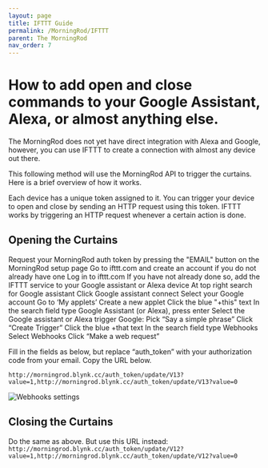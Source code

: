 ```yaml
---
layout: page
title: IFTTT Guide
permalink: /MorningRod/IFTTT
parent: The MorningRod
nav_order: 7
---
```


# How to add open and close commands to your Google Assistant, Alexa, or almost anything else.

The MorningRod does not yet have direct integration with Alexa and Google, however, you can use IFTTT to create a connection with almost any device out there.

This following method will use the MorningRod API to trigger the curtains. Here is a brief overview of how it works.

Each device has a unique token assigned to it. You can trigger your device to open and close by sending an HTTP request using this token. IFTTT works by triggering an HTTP request whenever a certain action is done.

## Opening the Curtains

Request your MorningRod auth token by pressing the "EMAIL" button on the MorningRod setup page
Go to ifttt.com and create an account if you do not already have one
Log in to ifttt.com 
If you have not already done so, add the IFTTT service to your Google assistant or Alexa device
At top right search for Google assistant
Click Google assistant connect
Select your Google account
Go to ‘My applets’
Create a new applet
Click the blue "+this" text
In the search field type Google Assistant (or Alexa), press enter
Select the Google assistant or Alexa trigger
Google: Pick “Say a simple phrase”
Click “Create Trigger”
Click the blue +that  text
In the search field type Webhooks 
Select Webhooks
Click “Make a web request”

Fill in the fields as below, but replace “auth_token” with your authorization code from your email. Copy the URL below.

```http://morningrod.blynk.cc/auth_token/update/V13?value=1,http://morningrod.blynk.cc/auth_token/update/V13?value=0```

![Webhooks settings](https://cdn.shopify.com/s/files/1/0048/6244/3590/files/IFTTT_fill_in.png?463 "IFTTT Settings")


## Closing the Curtains

Do the same as above. But use this URL instead:
`http://morningrod.blynk.cc/auth_token/update/V12?value=1,http://morningrod.blynk.cc/auth_token/update/V12?value=0`

